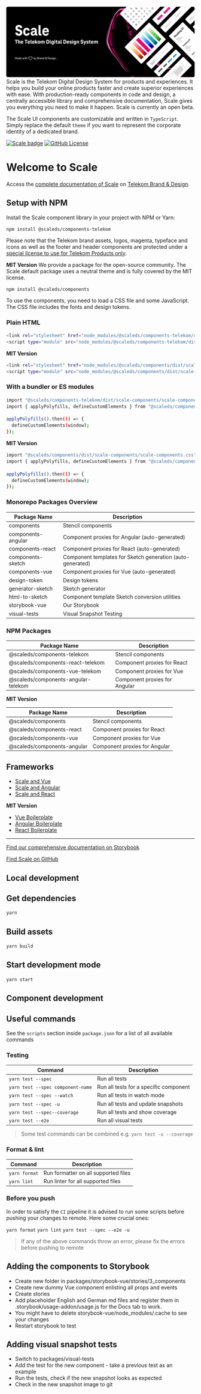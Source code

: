 ![Scale The Telekom Digital Design System](assets/scale-banner.png)
Scale is the Telekom Digital Design System for products and experiences. It helps you build your online products faster and create superior experiences with ease. With production-ready components in code and design, a centrally accessible library and comprehensive documentation, Scale gives you everything you need to make it happen. Scale is currently an open beta. 

The Scale UI components are customizable and written in `TypeScript`. Simply replace the default `theme` if you want to represent the corporate identity of a dedicated brand.

[![Scale badge](https://user-content.gitlab-static.net/376a8c0895adde2b9c040c2637e0c073fe366f0b/68747470733a2f2f696d672e736869656c64732e696f2f62616467652f74656c656b6f6d2d7363616c652d2532336532303037342e737667)](https://user-content.gitlab-static.net/376a8c0895adde2b9c040c2637e0c073fe366f0b/68747470733a2f2f696d672e736869656c64732e696f2f62616467652f74656c656b6f6d2d7363616c652d2532336532303037342e737667) [![GitHub License](https://user-content.gitlab-static.net/c157b3f97237128f7b5ee42d0364696ed37c1eae/68747470733a2f2f696d672e736869656c64732e696f2f6769746875622f6c6963656e73652f74656c656b6f6d2f7363616c652e7376673f7374796c653d666c61742d737175617265)](https://user-content.gitlab-static.net/c157b3f97237128f7b5ee42d0364696ed37c1eae/68747470733a2f2f696d672e736869656c64732e696f2f6769746875622f6c6963656e73652f74656c656b6f6d2f7363616c652e7376673f7374796c653d666c61742d737175617265) 

# Welcome to Scale

Access the [complete documentation of Scale](https://www.brand-design.telekom.com/scale/) on [Telekom Brand & Design](https://www.brand-design.telekom.com/).

## Setup with NPM

Install the Scale component library in your project with NPM or Yarn:

```
npm install @scaleds/components-telekom
```

Please note that the Telekom brand assets, logos, magenta, typeface and icons as well as the footer and header components are protected under a [special license to use for Telekom Products only](https://github.com/telekom/scale/packages/components/src/telekom/LICENSE).

**MIT Version**
We provide a package for the open-source community. The Scale default package uses a neutral theme and is fully covered by the MIT license.

```
npm install @scaleds/components
```

To use the components, you need to load a CSS file and some JavaScript. The CSS file includes the fonts and design tokens.

### Plain HTML

```bash
<link rel="stylesheet" href="node_modules/@scaleds/components-telekom/dist/scale-components/scale-components.css">
<script type="module" src="node_modules/@scaleds/components-telekom/dist/scale-components/scale-components.js"></script>
```

**MIT Version**

```bash
<link rel="stylesheet" href="node_modules/@scaleds/components/dist/scale-components/scale-components.css">
<script type="module" src="node_modules/@scaleds/components/dist/scale-components/scale-components.js"></script>
```

####

### With a bundler or ES modules

```bash
import "@scaleds/components-telekom/dist/scale-components/scale-components.css";
import { applyPolyfills, defineCustomElements } from "@scaleds/components-telekom/loader";

applyPolyfills().then(() => {
  defineCustomElements(window);
});
```

**MIT Version**

```bash
import "@scaleds/components/dist/scale-components/scale-components.css";
import { applyPolyfills, defineCustomElements } from "@scaleds/components/loader";

applyPolyfills().then(() => {
  defineCustomElements(window);
});
```


### Monorepo Packages Overview

| Package Name       | Description                                                |
| ------------------ | ---------------------------------------------------------- |
| components         | Stencil components                                         |
| components-angular | Component proxies for Angular (auto-generated)             |
| components-react   | Component proxies for React (auto-generated)               |
| components-sketch  | Component templates for Sketch generation (auto-generated) |
| components-vue     | Component proxies for Vue (auto-generated)                 |
| design-token       | Design tokens                                              |
| generator-sketch   | Sketch generator                                           |
| html-to-sketch     | Component template Sketch conversion utilities             |
| storybook-vue      | Our Storybook                                              |
| visual-tests       | Visual Snapshot Testing                                    |

### NPM Packages

| Package Name                        | Description                   |
| ----------------------------------- | ----------------------------- |
| @scaleds/components-telekom         | Stencil components            |
| @scaleds/components-react-telekom   | Component proxies for React   |
| @scaleds/components-vue-telekom     | Component proxies for Vue     |
| @scaleds/components-angular-telekom | Component proxies for Angular |

**MIT Version**

| Package Name                | Description                   |
| --------------------------- | ----------------------------- |
| @scaleds/components         | Stencil components            |
| @scaleds/components-react   | Component proxies for React   |
| @scaleds/components-vue     | Component proxies for Vue     |
| @scaleds/components-angular | Component proxies for Angular |

## Frameworks

- [Scale and Vue](https://www.brand-design.telekom.com/scale/?path=/story/scale-for-developers-scale-and-vue--page)
- [Scale and Angular](https://www.brand-design.telekom.com/scale/?path=/story/scale-for-developers-scale-and-angular--page)
- [Scale and React](https://www.brand-design.telekom.com/scale/?path=/story/scale-for-developers-scale-and-react--page)

**MIT Version**

- [Vue Boilerplate](https://github.com/telekom/scale/examples/boilerplate-vue)
- [Angular Boilerplate](https://github.com/telekom/scale/examples/boilerplate-angular)
- [React Boilerplate](https://github.com/telekom/scale/examples/boilerplate-react)

---

[Find our comprehensive documentation on Storybook](https://www.brand-design.telekom.com/scale/)

[Find Scale on GitHub](https://github.com/telekom/scale)

## Local development

## Get dependencies

```bash
yarn
```

## Build assets

```bash
yarn build
```

## Start development mode

```bash
yarn start
```

## Component development

## Useful commands

See the `scripts` section inside `package.json` for a list of all available commands

### Testing

| Command                           | Description                            |
| --------------------------------- | -------------------------------------- |
| `yarn test --spec`                | Run all tests                          |
| `yarn test --spec component-name` | Run all tests for a specific component |
| `yarn test --spec --watch`        | Run all tests in watch mode            |
| `yarn test --spec -u`             | Run all tests and update snapshots     |
| `yarn test --spec--coverage`      | Run all tests and show coverage        |
| `yarn test --e2e`                 | Run all visual tests                   |

> Some test commands can be combined e.g. `yarn test -u --coverage`

### Format & lint

| Command       | Description                          |
| ------------- | ------------------------------------ |
| `yarn format` | Run formatter on all supported files |
| `yarn lint`   | Run linter for all supported files   |

### Before you push

In order to satisfy the `CI` pipeline it is advised to run some scripts before pushing your changes to remote. Here some crucial ones:

`yarn format`
`yarn lint`
`yarn test --spec --e2e -u`

> If any of the above commands throw an error, please fix the errors before pushing to remote

## Adding the components to Storybook

- Create new folder in packages/storybook-vue/stories/3_components
- Create new dummy Vue component enlisting all props and events
- Create stories
- Add placeholder English and German md files and register them in .storybook/usage-addon/usage.js for the Docs tab to work.
- You might have to delete storybook-vue/node_modules/.cache to see your changes
- Restart storybook to test

## Adding visual snapshot tests

- Switch to packages/visual-tests
- Add the test for the new component - take a previous test as an example
- Run the tests, check if the new snapshot looks as expected
- Check in the new snapshot image to git
